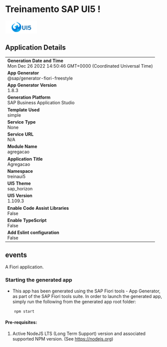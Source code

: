 # Treinamento SAP UI5 !

<img src="https://raw.githubusercontent.com/SAP/ui5-tooling/main/docs/images/UI5_logo_wide.png" alt="SAPUI5" style="zoom: 10%;" />

## Application Details
|               |
| ------------- |
|**Generation Date and Time**<br>Mon Dec 26 2022 14:50:46 GMT+0000 (Coordinated Universal Time)|
|**App Generator**<br>@sap/generator-fiori-freestyle|
|**App Generator Version**<br>1.8.3|
|**Generation Platform**<br>SAP Business Application Studio|
|**Template Used**<br>simple|
|**Service Type**<br>None|
|**Service URL**<br>N/A
|**Module Name**<br>agregacao|
|**Application Title**<br>Agregacao|
|**Namespace**<br>treinaui5|
|**UI5 Theme**<br>sap_horizon|
|**UI5 Version**<br>1.109.3|
|**Enable Code Assist Libraries**<br>False|
|**Enable TypeScript**<br>False|
|**Add Eslint configuration**<br>False|

## events

A Fiori application.

### Starting the generated app

-   This app has been generated using the SAP Fiori tools - App Generator, as part of the SAP Fiori tools suite.  In order to launch the generated app, simply run the following from the generated app root folder:

```
    npm start
```

#### Pre-requisites:

1. Active NodeJS LTS (Long Term Support) version and associated supported NPM version.  (See https://nodejs.org)
